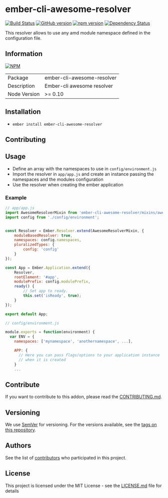 # ember-cli-awesome-resolver

[![Build Status](https://travis-ci.org/BBVAEngineering/ember-cli-awesome-resolver.svg?branch=master)](https://travis-ci.org/BBVAEngineering/ember-cli-awesome-resolver)
[![GitHub version](https://badge.fury.io/gh/BBVAEngineering%2Fember-cli-awesome-resolver.svg)](https://badge.fury.io/gh/BBVAEngineering%2Fember-cli-awesome-resolver)
[![npm version](https://badge.fury.io/js/ember-cli-awesome-resolver.svg)](https://badge.fury.io/js/ember-cli-awesome-resolver)
[![Dependency Status](https://david-dm.org/BBVAEngineering/ember-cli-awesome-resolver.svg)](https://david-dm.org/BBVAEngineering/ember-cli-awesome-resolver)

This resolver allows to use any amd module namespace defined in the configuration file.

## Information

[![NPM](https://nodei.co/npm/ember-cli-awesome-resolver.png?downloads=true&downloadRank=true)](https://nodei.co/npm/ember-cli-awesome-resolver/)

<table>
<tr>
<td>Package</td><td>ember-cli-awesome-resolver</td>
</tr>
<tr>
<td>Description</td>
<td>Ember-cli awesome resolver</td>
</tr>
<tr>
<td>Node Version</td>
<td>>= 0.10</td>
</tr>
</table>

## Installation

* `ember install ember-cli-awesome-resolver`

Contributing
------------------------------------------------------------------------------

## Usage

* Define an array with the namespaces to use in `config/environment.js`
* Import the resolver in `app/app.js` and create an instance passing the namespaces and the modules configuration
* Use the resolver when creating the ember application

### Example

```javascript
// app/app.js
import AwesomeResolverMixin from 'ember-cli-awesome-resolver/mixins/awesome-resolver';
import config from './config/environment';


const Resolver = Ember.Resolver.extend(AwesomeResolverMixin, {
    moduleBasedResolver: true,
    namespaces: config.namespaces,
    pluralizedTypes: {
        config: 'config'
    }
});

const App = Ember.Application.extend({
    Resolver,
    rootElement: '#app',
    modulePrefix: config.modulePrefix,
    ready() {
        // Set app to ready.
        this.set('isReady', true);
    }
});

export default App;

// config/environment.js

module.exports = function(environment) {
  var ENV = {
    namespaces: ['mynamespace', 'anothernamespace', ...],

    APP: {
      // Here you can pass flags/options to your application instance
      // when it is created
    }
    ...

```

## Contribute

If you want to contribute to this addon, please read the [CONTRIBUTING.md](CONTRIBUTING.md).

## Versioning

We use [SemVer](http://semver.org/) for versioning. For the versions available, see the [tags on this repository](https://github.com/BBVAEngineering/ember-cli-awesome-resolver/tags).

## Authors

See the list of [contributors](https://github.com/BBVAEngineering/ember-cli-awesome-resolver/contributors) who participated in this project.

## License

This project is licensed under the MIT License - see the [LICENSE.md](LICENSE.md) file for details
